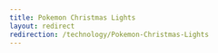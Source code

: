 ```yaml
---
title: Pokemon Christmas Lights
layout: redirect
redirection: /technology/Pokemon-Christmas-Lights
---
```

